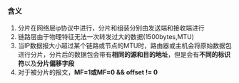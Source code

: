 ### **含义**
1. 分片在网络层ip协议中进行，分片和组装分别由发送端和接收端进行
2. 链路层由于物理特征无法一次转发过大的数据(1500bytes,MTU)
3. 当IP数据报大小超过某个链路或节点的MTU时，路由器或主机会将原始数据包进行分片，分片后的数据包会带有**相同的源和目的地址**，但是会有**不同的标识符**以及**分片偏移字段**
4. 对于被分片的报文，**MF=1或MF=0 && offset != 0**